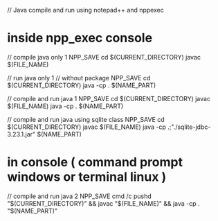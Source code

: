 // Java compile and run using notepad++ and nppexec

# inside npp_exec console
// compile java only 1
  NPP_SAVE
  cd $(CURRENT_DIRECTORY)
  javac $(FILE_NAME)

// run java only 1
// without package
NPP_SAVE
cd $(CURRENT_DIRECTORY)
java -cp . $(NAME_PART)

// compile and run java 1
NPP_SAVE
cd $(CURRENT_DIRECTORY)
javac $(FILE_NAME)
java -cp . $(NAME_PART)

// compile and run java using sqlite class
NPP_SAVE
cd $(CURRENT_DIRECTORY)
javac $(FILE_NAME)
java -cp .;"./sqlite-jdbc-3.23.1.jar" $(NAME_PART)

# in console ( command prompt  windows or terminal linux )
// compile and run java 2
NPP_SAVE
cmd /c pushd "$(CURRENT_DIRECTORY)" && javac "$(FILE_NAME)" && java -cp . "$(NAME_PART)"
